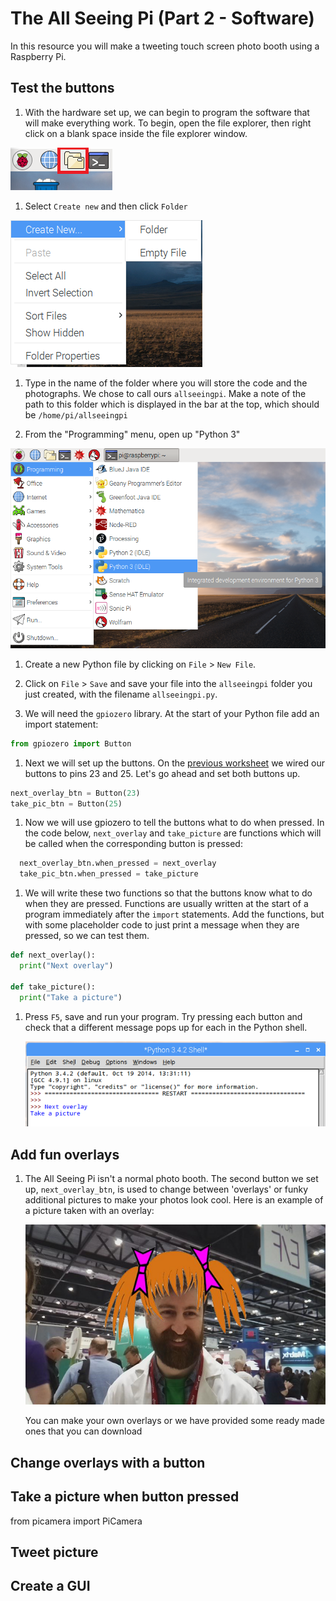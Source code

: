 # The All Seeing Pi (Part 2 - Software)

In this resource you will make a tweeting touch screen photo booth using a Raspberry Pi.

## Test the buttons

1. With the hardware set up, we can begin to program the software that will make everything work. To begin, open the file explorer, then right click on a blank space inside the file explorer window.

  ![File Explorer](images/file-explorer.png)

1. Select `Create new` and then click `Folder`

  ![Create folder menu](images/create-folder.png)

1. Type in the name of the folder where you will store the code and the photographs. We chose to call ours `allseeingpi`. Make a note of the path to this folder which is displayed in the bar at the top, which should be `/home/pi/allseeingpi`

1. From the "Programming" menu, open up "Python 3"

  ![Open Python 3](images/python3-app-menu.png)

1. Create a new Python file by clicking on `File` > `New File`.

1. Click on `File` > `Save` and save your file into the `allseeingpi` folder you just created, with the filename `allseeingpi.py`.

1. We will need the `gpiozero` library. At the start of your Python file add an import statement:

```python
from gpiozero import Button
```

1. Next we will set up the buttons. On the [previous worksheet](worksheet.md) we wired our buttons to pins 23 and 25. Let's go ahead and set both buttons up.

  ```python
  next_overlay_btn = Button(23)
  take_pic_btn = Button(25)
  ```

1. Now we will use gpiozero to tell the buttons what to do when pressed. In the code below, `next_overlay` and `take_picture` are functions which will be called when the corresponding button is pressed:

  ```python
    next_overlay_btn.when_pressed = next_overlay
    take_pic_btn.when_pressed = take_picture
  ```

1. We will write these two functions so that the buttons know what to do when they are pressed. Functions are usually written at the start of a program immediately after the `import` statements. Add the functions, but with some placeholder code to just print a message when they are pressed, so we can test them.

  ```python
  def next_overlay():
    print("Next overlay")

  def take_picture():
    print("Take a picture")
  ```

1. Press `F5`, save and run your program. Try pressing each button and check that a different message pops up for each in the Python shell.

    ![Test the buttons](images/test-buttons.png)

## Add fun overlays

1. The All Seeing Pi isn't a normal photo booth. The second button we set up, `next_overlay_btn`, is used to change between 'overlays' or funky additional pictures to make your photos look cool. Here is an example of a picture taken with an overlay:

    ![Rik with pigtail overlay](images/rik-picture.png)

    You can make your own overlays or we have provided some ready made ones that you can download


## Change overlays with a button

## Take a picture when button pressed

from picamera import PiCamera

## Tweet picture

## Create a GUI
